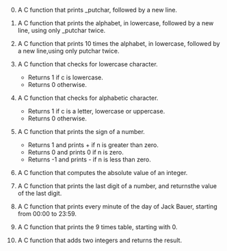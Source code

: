 0. A C function that prints _putchar, followed by a new line.

1. A C function that prints the alphabet, in lowercase, followed by a new line, using only _putchar twice.

2. A C function that prints 10 times the alphabet, in lowercase, followed by a new line,using only putchar twice.

3. A C function that checks for lowercase character.
   - Returns 1 if c is lowercase.
   - Returns 0 otherwise.

4. A C function that checks for alphabetic character.
   - Returns 1 if c is a letter, lowercase or uppercase.
   - Returns 0 otherwise.

5. A C function that prints the sign of a number.
   - Returns 1 and prints + if n is greater than zero.
   - Returns 0 and prints 0 if n is zero.
   - Returns -1 and prints - if n is less than zero.

6. A C function that computes the absolute value of an integer.

7. A C function that prints the last digit of a number, and returnsthe value of the last digit.

8. A C function that prints every minute of the day of Jack Bauer, starting from 00:00 to 23:59.

9. A C function that prints the 9 times table, starting with 0.

10. A C function that adds two integers and returns the result.
